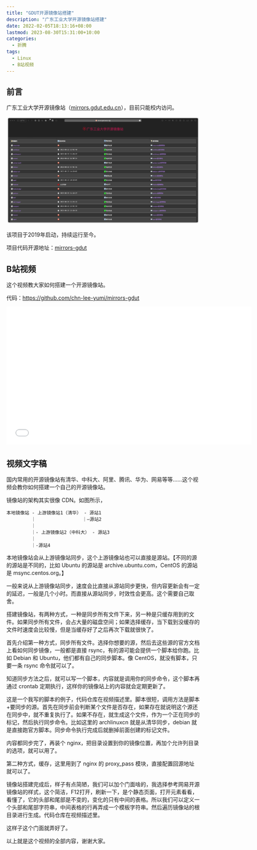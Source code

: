 ```yaml
---
title: "GDUT开源镜像站搭建"
description: "广东工业大学开源镜像站搭建"
date: 2022-02-05T18:13:16+08:00
lastmod: 2023-08-30T15:31:00+10:00
categories:
  - 折腾
tags:
  - Linux
  - B站视频
---
```


## 前言

广东工业大学开源镜像站（[mirrors.gdut.edu.cn](https://mirrors.gdut.edu.cn)），目前只能校内访问。

![网站截图](https://github.com/chn-lee-yumi/mirrors-gdut/blob/master/screenshot.png?raw=true)

该项目于2019年启动，持续运行至今。

项目代码开源地址：[mirrors-gdut](https://github.com/chn-lee-yumi/mirrors-gdut)

## B站视频

这个视频教大家如何搭建一个开源镜像站。

代码：https://github.com/chn-lee-yumi/mirrors-gdut

<iframe style="height:360px;width:640px" src="//player.bilibili.com/player.html?aid=851334423&bvid=BV1GL4y1s7Pq&cid=501864270&page=1" scrolling="no" border="0" frameborder="no" framespacing="0" allowfullscreen="true"> </iframe>

## 视频文字稿

国内常用的开源镜像站有清华、中科大、阿里、腾讯、华为、网易等等……这个视频会教你如何搭建一个自己的开源镜像站。

镜像站的架构其实很像 CDN。如图所示，

```
本地镜像站 - 上游镜像站1（清华） - 源站1
         ｜                 ｜—源站2
         ｜
         ｜- 上游镜像站2（中科大） - 源站3
         ｜
         ｜-源站4
```

本地镜像站会从上游镜像站同步，这个上游镜像站也可以直接是源站。【不同的源的源站是不同的，比如 Ubuntu 的源站是 archive.ubuntu.com，CentOS 的源站是 msync.centos.org。】

一般来说从上游镜像站同步，速度会比直接从源站同步更快，但内容更新会有一定的延迟，一般是几个小时。而直接从源站同步，时效性会更高。这个需要自己取舍。

搭建镜像站，有两种方式，一种是同步所有文件下来，另一种是只缓存用到的文件。如果同步所有文件，会占大量的磁盘空间；如果选择缓存，当下载到没缓存的文件时速度会比较慢，但是当缓存好了之后再次下载就很快了。

首先介绍第一种方式，同步所有文件。选择你想要的源，然后去这些源的官方文档上看如何同步镜像，一般都是直接 rsync，有的源可能会提供一个脚本给你跑。比如 Debian 和 Ubuntu，他们都有自己的同步脚本。像 CentOS，就没有脚本，只要一条 rsync 命令就可以了。

知道同步方法之后，就可以写一个脚本，内容就是调用你的同步命令，这个脚本再通过 crontab 定期执行，这样你的镜像站上的内容就会定期更新了。

这是一个我写的脚本的例子，代码仓库在视频描述里。脚本很短，调用方法是脚本+要同步的源。首先在同步前会判断某个文件是否存在，如果存在就说明这个源还在同步中，就不重复执行了。如果不存在，就生成这个文件，作为一个正在同步的标记，然后执行同步命令。比如这里的 archlinuxcn 就是从清华同步，debian 就是直接跑官方脚本。同步命令执行完成后就删掉前面创建的标记文件。

内容都同步完了，再装个 nginx，把目录设置到你的镜像位置，再加个允许列目录的选项，就可以用了。

第二种方式，缓存，这里用到了 nginx 的 proxy_pass 模块，直接配置回源地址就可以了。

镜像站搭建完成后，样子有点简陋，我们可以加个门面啥的，我选择参考网易开源镜像站的样式，这个简洁，F12打开，刷新一下，是个静态页面，打开元素看看，看懂了，它的头部和尾部是不变的，变化的只有中间的表格。所以我们可以定义一个头部和尾部字符串，中间表格的行再弄成一个模板字符串。然后遍历镜像站的根目录进行生成。代码仓库在视频描述里。

这样子这个门面就弄好了。

以上就是这个视频的全部内容，谢谢大家。
